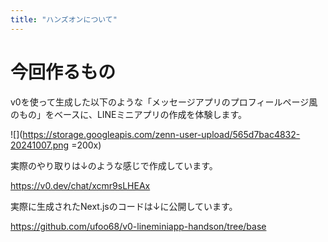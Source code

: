 ```yaml
---
title: "ハンズオンについて"
---
```


# 今回作るもの

v0を使って生成した以下のような「メッセージアプリのプロフィールページ風のもの」をベースに、LINEミニアプリの作成を体験します。

![](https://storage.googleapis.com/zenn-user-upload/565d7bac4832-20241007.png =200x)

実際のやり取りは↓のような感じで作成しています。

https://v0.dev/chat/xcmr9sLHEAx

実際に生成されたNext.jsのコードは↓に公開しています。

https://github.com/ufoo68/v0-lineminiapp-handson/tree/base